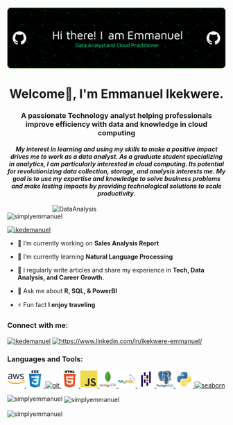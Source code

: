 ![logo](https://github.com/simplyEmmanuel/simplyEmmanuel/blob/main/github-header-image.png)
<h1 align="center"> Welcome👋, I'm Emmanuel Ikekwere. </h1>
<h3 align="center">A passionate Technology analyst helping professionals improve efficiency with data and knowledge in cloud computing</h3>
<h4 align="center"><i> My interest in learning and using my skills to make a positive impact drives me to work as a data analyst. As a graduate student specializing in analytics, I am particularly interested in cloud computing. Its potential for revolutionizing data collection, storage, and analysis interests me. My goal is to use my expertise and knowledge to solve business problems and make lasting impacts by providing technological solutions to scale productivity. </i></h4>
<img align="right" alt="DataAnalysis" width="400" src="https://nodusanalytics.com/wp-content/uploads/2021/03/bi-dashboard-for-website.gif">

<p align="left"> <img src="https://komarev.com/ghpvc/?username=simplyemmanuel&label=Profile%20views&color=0e75b6&style=flat" alt="simplyemmanuel" /> </p>

<p align="left"> <a href="https://twitter.com/ikedemanuel" target="blank"><img src="https://img.shields.io/twitter/follow/ikedemanuel?logo=twitter&style=for-the-badge" alt="ikedemanuel" /></a> </p>

- 🔭 I’m currently working on **Sales Analysis Report**

- 🌱 I’m currently learning **Natural Language Processing**

- 📝 I regularly write articles and share my experience in **Tech, Data Analysis, and Career Growth.**

- 💬 Ask me about **R, SQL, & PowerBI**

- ⚡ Fun fact **I enjoy traveling**

<h3 align="left">Connect with me:</h3>
<p align="left">
<a href="https://twitter.com/ikedemanuel" target="blank"><img align="center" src="https://raw.githubusercontent.com/rahuldkjain/github-profile-readme-generator/master/src/images/icons/Social/twitter.svg" alt="ikedemanuel" height="30" width="40" /></a>
<a href="https://linkedin.com/in/https://www.linkedin.com/in/ikekwere-emmanuel/" target="blank"><img align="center" src="https://raw.githubusercontent.com/rahuldkjain/github-profile-readme-generator/master/src/images/icons/Social/linked-in-alt.svg" alt="https://www.linkedin.com/in/ikekwere-emmanuel/" height="30" width="40" /></a>
</p>

<h3 align="left">Languages and Tools:</h3>
<p align="left"> <a href="https://aws.amazon.com" target="_blank" rel="noreferrer"> <img src="https://raw.githubusercontent.com/devicons/devicon/master/icons/amazonwebservices/amazonwebservices-original-wordmark.svg" alt="aws" width="40" height="40"/> </a> <a href="https://www.w3schools.com/css/" target="_blank" rel="noreferrer"> <img src="https://raw.githubusercontent.com/devicons/devicon/master/icons/css3/css3-original-wordmark.svg" alt="css3" width="40" height="40"/> </a> <a href="https://git-scm.com/" target="_blank" rel="noreferrer"> <img src="https://www.vectorlogo.zone/logos/git-scm/git-scm-icon.svg" alt="git" width="40" height="40"/> </a> <a href="https://www.w3.org/html/" target="_blank" rel="noreferrer"> <img src="https://raw.githubusercontent.com/devicons/devicon/master/icons/html5/html5-original-wordmark.svg" alt="html5" width="40" height="40"/> </a> <a href="https://developer.mozilla.org/en-US/docs/Web/JavaScript" target="_blank" rel="noreferrer"> <img src="https://raw.githubusercontent.com/devicons/devicon/master/icons/javascript/javascript-original.svg" alt="javascript" width="40" height="40"/> </a> <a href="https://www.mongodb.com/" target="_blank" rel="noreferrer"> <img src="https://raw.githubusercontent.com/devicons/devicon/master/icons/mongodb/mongodb-original-wordmark.svg" alt="mongodb" width="40" height="40"/> </a> <a href="https://www.mysql.com/" target="_blank" rel="noreferrer"> <img src="https://raw.githubusercontent.com/devicons/devicon/master/icons/mysql/mysql-original-wordmark.svg" alt="mysql" width="40" height="40"/> </a> <a href="https://pandas.pydata.org/" target="_blank" rel="noreferrer"> <img src="https://raw.githubusercontent.com/devicons/devicon/2ae2a900d2f041da66e950e4d48052658d850630/icons/pandas/pandas-original.svg" alt="pandas" width="40" height="40"/> </a> <a href="https://www.postgresql.org" target="_blank" rel="noreferrer"> <img src="https://raw.githubusercontent.com/devicons/devicon/master/icons/postgresql/postgresql-original-wordmark.svg" alt="postgresql" width="40" height="40"/> </a> <a href="https://www.python.org" target="_blank" rel="noreferrer"> <img src="https://raw.githubusercontent.com/devicons/devicon/master/icons/python/python-original.svg" alt="python" width="40" height="40"/> </a> <a href="https://seaborn.pydata.org/" target="_blank" rel="noreferrer"> <img src="https://seaborn.pydata.org/_images/logo-mark-lightbg.svg" alt="seaborn" width="40" height="40"/> </a> </p>

<p><img align="left" src="https://github-readme-stats.vercel.app/api/top-langs?username=simplyemmanuel&show_icons=true&locale=en&layout=compact" alt="simplyemmanuel" /></p>

<p>&nbsp;<img align="center" src="https://github-readme-stats.vercel.app/api?username=simplyemmanuel&show_icons=true&locale=en" alt="simplyemmanuel" /></p>

<p><img align="center" src="https://github-readme-streak-stats.herokuapp.com/?user=simplyemmanuel&" alt="simplyemmanuel" /></p>

